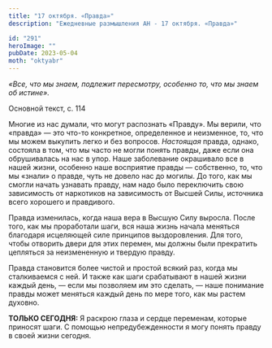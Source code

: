 ```yaml
---
title: "17 октября. «Правда»"
description: "Ежедневные размышления АН - 17 октября. «Правда»"

id: "291"
heroImage: ""
pubDate: 2023-05-04
moth: "oktyabr"
---
```


_«Все, что мы знаем, подлежит пересмотру, особенно то, что мы знаем об
истине»._

Основной текст, с. 114

Многие из нас думали, что могут распознать «Правду». Мы верили, что «правда» —
это что-то конкретное, определенное и неизменное, то, что мы можем выкупить
легко и без вопросов. _Настоящая_ правда, однако, состояла в том, что мы часто
не могли понять правды, даже если она обрушивалась на нас в упор. Наше
заболевание окрашивало все в нашей жизни, особенно наше восприятие правды —
собственно, то, что мы «знали» о правде, чуть не довело нас до могилы. До
того, как мы смогли начать узнавать правду, нам надо было переключить свою
зависимость от наркотиков на зависимость от Высшей Силы, источника всего
хорошего и правдивого.

Правда изменилась, когда наша вера в Высшую Силу выросла. После того, как мы
проработали шаги, вся наша жизнь начала меняться благодаря исцеляющей силе
принципов выздоровления. Для того, чтобы отворить двери для этих перемен, мы
должны были прекратить цепляться за неизмененную и твердую правду.

Правда становится более чистой и простой всякий раз, когда мы сталкиваемся с
ней. И также как шаги срабатывают в нашей жизни каждый день, — если мы
позволяем им это сделать, — наше понимание правды может меняться каждый день
по мере того, как мы растем духовно.

**ТОЛЬКО СЕГОДНЯ:** Я раскрою глаза и сердце переменам, которые приносят шаги.
С помощью непредубежденности я могу понять правду в своей жизни сегодня.
